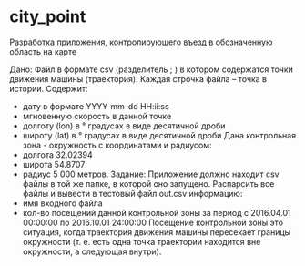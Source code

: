 # city_point
Разработка приложения, контролирующего въезд в обозначенную область на карте


Дано:
Файл в формате csv (разделитель ; ) в котором содержатся точки движения машины (траектория).
Каждая строчка файла – точка в истории. Содержит:
- дату в формате YYYY-mm-dd HH:ii:ss
- мгновенную скорость в данной точке
- долготу (lon) в ° градусах в виде десятичной дроби
- широту (lat) в ° градусах в виде десятичной дроби
Дана контрольная зона - окружность с координатами и радиусом:
- долгота 32.02394
- широта 54.8707
- радиус 5 000 метров.
Задание:
Приложение должно находит csv файлы в той же папке, в которой оно запущено.
Распарсить все файлы и вывести в тестовый файл out.csv информацию:
- имя входного файла
- кол-во посещений данной контрольной зоны за период с 2016.04.01 00:00:00 по 2016.10.01 24:00:00
Посещение контрольной зоны это ситуация, когда траектория движения машины пересекает границы окружности (т. е. есть одна точка траектории находится вне окружности, а следующая внутри).
